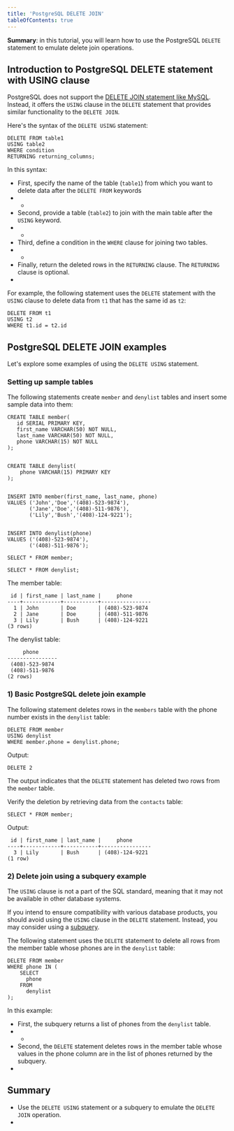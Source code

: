 ```yaml
---
title: 'PostgreSQL DELETE JOIN'
tableOfContents: true
---
```


**Summary**: in this tutorial, you will learn how to use the PostgreSQL `DELETE` statement to emulate delete join operations.



## Introduction to PostgreSQL DELETE statement with USING clause



PostgreSQL does not support the [DELETE JOIN statement like MySQL](https://www.mysqltutorial.org/mysql-basics/mysql-delete-join/). Instead, it offers the `USING` clause in the `DELETE` statement that provides similar functionality to the `DELETE JOIN`.



Here's the syntax of the `DELETE USING` statement:



```
DELETE FROM table1
USING table2
WHERE condition
RETURNING returning_columns;
```



In this syntax:



- First, specify the name of the table (`table1`) from which you want to delete data after the `DELETE FROM` keywords
- -
- Second, provide a table (`table2`) to join with the main table after the `USING` keyword.
- -
- Third, define a condition in the `WHERE` clause for joining two tables.
- -
- Finally, return the deleted rows in the `RETURNING` clause. The `RETURNING` clause is optional.
- 


For example, the following statement uses the `DELETE` statement with the `USING` clause to delete data from `t1` that has the same id as `t2`:



```
DELETE FROM t1
USING t2
WHERE t1.id = t2.id
```



## PostgreSQL DELETE JOIN examples



Let's explore some examples of using the `DELETE USING` statement.



### Setting up sample tables



The following statements create `member` and `denylist` tables and insert some sample data into them:



```
CREATE TABLE member(
   id SERIAL PRIMARY KEY,
   first_name VARCHAR(50) NOT NULL,
   last_name VARCHAR(50) NOT NULL,
   phone VARCHAR(15) NOT NULL
);


CREATE TABLE denylist(
    phone VARCHAR(15) PRIMARY KEY
);


INSERT INTO member(first_name, last_name, phone)
VALUES ('John','Doe','(408)-523-9874'),
       ('Jane','Doe','(408)-511-9876'),
       ('Lily','Bush','(408)-124-9221');


INSERT INTO denylist(phone)
VALUES ('(408)-523-9874'),
       ('(408)-511-9876');

SELECT * FROM member;

SELECT * FROM denylist;
```



The member table:



```
 id | first_name | last_name |     phone
----+------------+-----------+----------------
  1 | John       | Doe       | (408)-523-9874
  2 | Jane       | Doe       | (408)-511-9876
  3 | Lily       | Bush      | (408)-124-9221
(3 rows)
```



The denylist table:



```
     phone
----------------
 (408)-523-9874
 (408)-511-9876
(2 rows)
```



### 1) Basic PostgreSQL delete join example



The following statement deletes rows in the `members` table with the phone number exists in the `denylist` table:



```
DELETE FROM member
USING denylist
WHERE member.phone = denylist.phone;
```



Output:



```
DELETE 2
```



The output indicates that the `DELETE` statement has deleted two rows from the `member` table.



Verify the deletion by retrieving data from the `contacts` table:



```
SELECT * FROM member;
```



Output:



```
 id | first_name | last_name |     phone
----+------------+-----------+----------------
  3 | Lily       | Bush      | (408)-124-9221
(1 row)
```



### 2) Delete join using a subquery example



The `USING` clause is not a part of the SQL standard, meaning that it may not be available in other database systems.



If you intend to ensure compatibility with various database products, you should avoid using the `USING` clause in the `DELETE` statement. Instead, you may consider using a [subquery](/docs/postgresql/postgresql-subquery).



The following statement uses the `DELETE` statement to delete all rows from the member table whose phones are in the `denylist` table:



```
DELETE FROM member
WHERE phone IN (
    SELECT
      phone
    FROM
      denylist
);
```



In this example:



- First, the subquery returns a list of phones from the `denylist` table.
- -
- Second, the `DELETE` statement deletes rows in the member table whose values in the phone column are in the list of phones returned by the subquery.
- 


## Summary



- Use the `DELETE USING` statement or a subquery to emulate the `DELETE JOIN` operation.
- 
